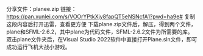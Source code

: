 分享文件：planee.zip
链接：https://pan.xunlei.com/s/VOOrYPtkXjy8fapQT5eNSNcfA1?pwd=ha9e#
复制这段内容后打开迅雷，查看更方便
下载plane.zip文件后，解压，得到两个文件，plane和SFML-2.6.2，其中plane为代码文件，SFML-2.6.2文件为所需要的库。
双击plane文件夹后，在Visual Studio 2022软件中直接打开Plane.sln文件，即可成功运行飞机大战小游戏。

